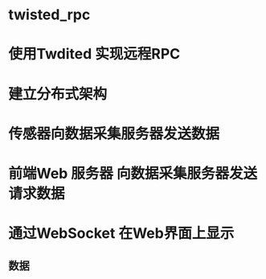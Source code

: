 # twisted_rpc

# 使用Twdited 实现远程RPC 

#  建立分布式架构

# 传感器向数据采集服务器发送数据 

# 前端Web 服务器 向数据采集服务器发送请求数据

# 通过WebSocket 在Web界面上显示

## 数据
